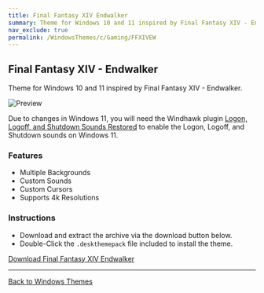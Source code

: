```yaml
---
title: Final Fantasy XIV Endwalker
summary: Theme for Windows 10 and 11 inspired by Final Fantasy XIV - Endwalker
nav_exclude: true
permalink: /WindowsThemes/c/Gaming/FFXIVEW
---
```


## Final Fantasy XIV - Endwalker

Theme for Windows 10 and 11 inspired by Final Fantasy XIV - Endwalker.

![Preview](https://gitlab.com/the-back-room/deskthemepacks/sfw/ffxiv-endwalker/-/raw/main/Extras/Preview.bmp)

Due to changes in Windows 11, you will need the Windhawk plugin [Logon, Logoff, and Shutdown Sounds Restored](https://windhawk.net/mods/logon-logoff-shutdown-sounds) to enable the Logon, Logoff, and Shutdown sounds on Windows 11.

### Features

- Multiple Backgrounds
- Custom Sounds
- Custom Cursors
- Supports 4k Resolutions

### Instructions

- Download and extract the archive via the download button below.
- Double-Click the `.deskthemepack` file included to install the theme.

<a href="https://gitlab.com/the-back-room/deskthemepacks/sfw/ffxiv-endwalker/-/archive/main/ffxiv-endwalker-main.zip" class="btn btn--primary btn--lg" target="_blank" rel="noopener noreferrer">Download Final Fantasy XIV Endwalker</a>

---

<a href="/WindowsThemes" class="btn btn--secondary btn--sm">Back to Windows Themes</a>